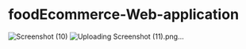 # foodEcommerce-Web-application
![Screenshot (10)](https://github.com/Shilpa312000/foodEcommerce-Web-application/assets/166910303/b3636edd-9309-4df9-a17d-aefebca4ac17)
![Uploading Screenshot (11).png…]()

